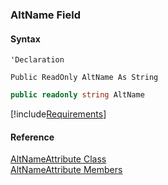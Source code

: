 ﻿### AltName Field

#### Syntax

```vbnet
'Declaration

Public ReadOnly AltName As String
```

```csharp
public readonly string AltName
```

[!include[Requirements](../partials/requirements.md)]

#### Reference

[AltNameAttribute Class](fcSDK~FChoice.Foundation.Clarify.Attributes.AltNameAttribute.md)  
[AltNameAttribute Members](fcSDK~FChoice.Foundation.Clarify.Attributes.AltNameAttribute_members.md)